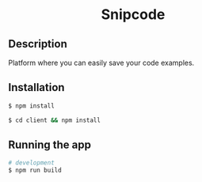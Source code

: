 <h1 align="center">
   Snipcode
</h1>

## Description

Platform where you can easily save your code examples.

## Installation

```bash
$ npm install
```

```bash
$ cd client && npm install
```

## Running the app

```bash
# development
$ npm run build
```
